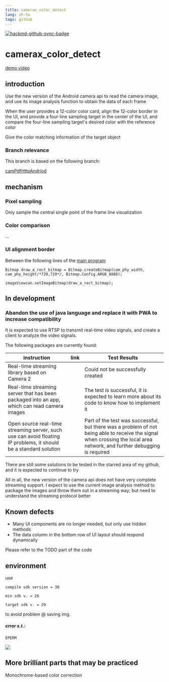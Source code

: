 ```yaml
---
title: camerax_color_detect
lang: zh-tw
tags: github
---
```


[![hackmd-github-sync-badge](https://hackmd.io/ECZWdPoMQI2U9fR0du-ckA/badge)](https://hackmd.io/ECZWdPoMQI2U9fR0du-ckA)

# camerax_color_detect

[demo video](https://youtu.be/2Amm6SG2TCs)

## introduction

Use the new version of the Android camera api to read the camera image, and use its image analysis function to obtain the data of each frame

When the user provides a 12-color color card, align the 12-color border in the UI, and provide a four-line sampling target in the center of the UI, and compare the four-line sampling target's desired color with the reference color

Give the color matching information of the target object

### Branch relevance

This branch is based on the following branch:

[camPdfHttpAndriod](https://github.com/andythebreaker/camPdfHttpAndriod)

## mechanism

### Pixel sampling

Only sample the central single point of the frame line visualization

### Color comparison

...

### UI alignment border

Between the following lines of the [main program](https://github.com/andythebreaker/camerax_color_detect/blob/master/app/src/main/java/me/andythebreaker/camerax_color_detect/MainActivity.java)

`Bitmap draw_a_rect_bitmap = Bitmap.createBitmap(cam_phy_width, cam_phy_height/*720,720*/, Bitmap.Config.ARGB_8888);`

`imageViewcan.setImageBitmap(draw_a_rect_bitmap);`

## In development

### Abandon the use of java language and replace it with PWA to increase compatibility

It is expected to use RTSP to transmit real-time video signals, and create a client to analyze the video signals.

The following packages are currently found:

|instruction|link|Test Results|
|--|--|--
|Real-time streaming library based on Camera 2||Could not be successfully created|
|Real-time streaming server that has been packaged into an app, which can read camera images||The test is successful, it is expected to learn more about its code to know how to implement it|
|Open source real-time streaming server, such use can avoid floating IP problems, it should be a standard solution||Part of the test was successful, but there was a problem of not being able to receive the signal when crossing the local area network, and further debugging is required|

There are still some solutions to be tested in the starred area of my github, and it is expected to continue to try

All in all, the new version of the camera api does not have very complete streaming support. I expect to use the current image analysis method to package the images and throw them out in a streaming way; but need to understand the streaming protocol better

## Known defects

- Many UI components are no longer needed, but only use hidden methods
- The data column in the bottom row of UI layout should respond dynamically

Please refer to the TODO part of the code

## environment

use 

    compile sdk version = 30

	min sdk v. = 26
	
	target sdk v. = 29

to avoid problem @ saving img.

##### error s.t.:

`EPERM`

![](https://i.imgur.com/bC7rhxW.jpg)


## More brilliant parts that may be practiced

Monochrome-based color correction